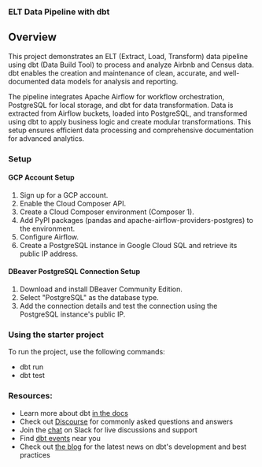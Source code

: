 ### ELT Data Pipeline with dbt
## Overview
This project demonstrates an ELT (Extract, Load, Transform) data pipeline using dbt (Data Build Tool) to process and analyze Airbnb and Census data. dbt enables the creation and maintenance of clean, accurate, and well-documented data models for analysis and reporting.

The pipeline integrates Apache Airflow for workflow orchestration, PostgreSQL for local storage, and dbt for data transformation. Data is extracted from Airflow buckets, loaded into PostgreSQL, and transformed using dbt to apply business logic and create modular transformations. This setup ensures efficient data processing and comprehensive documentation for advanced analytics.

### Setup
#### GCP Account Setup
1. Sign up for a GCP account.
2. Enable the Cloud Composer API.
3. Create a Cloud Composer environment (Composer 1).
4. Add PyPI packages (pandas and apache-airflow-providers-postgres) to the environment.
5. Configure Airflow.
6. Create a PostgreSQL instance in Google Cloud SQL and retrieve its public IP address.

#### DBeaver PostgreSQL Connection Setup
1. Download and install DBeaver Community Edition.
2. Select "PostgreSQL" as the database type.
3. Add the connection details and test the connection using the PostgreSQL instance's public IP.

### Using the starter project
To run the project, use the following commands:
- dbt run
- dbt test

### Resources:
- Learn more about dbt [in the docs](https://docs.getdbt.com/docs/introduction)
- Check out [Discourse](https://discourse.getdbt.com/) for commonly asked questions and answers
- Join the [chat](https://community.getdbt.com/) on Slack for live discussions and support
- Find [dbt events](https://events.getdbt.com) near you
- Check out [the blog](https://blog.getdbt.com/) for the latest news on dbt's development and best practices
